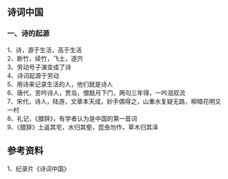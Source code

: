 
## 诗词中国       
### 一、诗的起源       
1、诗，源于生活，高于生活        
2、断竹，续竹，飞土，逐宍       
3、劳动号子演变成了诗     
4、诗词起源于劳动      
5、用诗来记录生活的人，他们就是诗人     
6、唐代，苦吟诗人，贾岛，僧敲月下门，两句三年得，一吟泪双流            
7、宋代，诗人，陆游，文章本天成，妙手偶得之，山重水复疑无路，柳暗花明又一村      
8、礼记，《腊辞》，有学者认为是中国的第一首词   
9、《腊辞》土返其宅，水归其壑，昆虫勿作，草木归其泽    

## 参考资料
1、纪录片《诗词中国》
